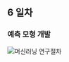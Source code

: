## 6 일차
### 예측 모형 개발
![머신러닝 연구절차](https://miro.medium.com/v2/resize:fit:640/format:webp/1*NID6xp9uV1yFu2j_vbxBfQ.png)
